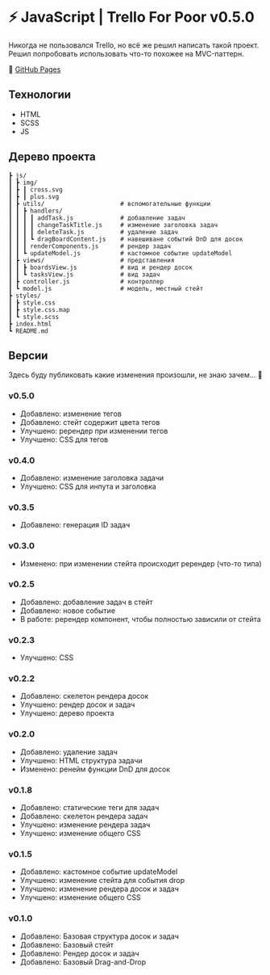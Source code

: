 # ⚡️ JavaScript | Trello For Poor v0.5.0

Никогда не пользовался Trello, но всё же решил написать такой проект.
Решил попробовать использовать что-то похожее на MVC-паттерн.

🔗 [GitHub Pages](https://devkirkir.github.io/JavaScript-Trello_for_poor/)

## Технологии

-   HTML
-   SCSS
-   JS

## Дерево проекта

    ┣ js/
    ┃ ┣ img/
    ┃ ┣ ┃ cross.svg
    ┃ ┣ ┃ plus.svg
    ┃ ┣ utils/                     # вспомогательные функции
    ┃ ┃ ┣ handlers/
    ┃ ┃ ┃ ┃ addTask.js             # добавление задач
    ┃ ┃ ┃ ┃ changeTaskTitle.js     # изменение заголовка задач
    ┃ ┃ ┃ ┃ deleteTask.js          # удаление задач
    ┃ ┃ ┃ ┗ dragBoardContent.js    # навешиване событий DnD для досок
    ┃ ┃ ┃ renderComponents.js      # рендер задач
    ┃ ┃ ┗ updateModel.js           # кастомное событие updateModel
    ┃ ┣ views/                     # представления
    ┃ ┃ ┣ boardsView.js            # вид и рендер досок
    ┃ ┃ ┗ tasksView.js             # вид задач
    ┃ ┣ controller.js              # контроллер
    ┃ ┗ model.js                   # модель, местный стейт
    ┣ styles/
    ┃ ┣ style.css
    ┃ ┣ style.css.map
    ┃ ┗ style.scss
    ┣ index.html
    ┗ README.md

## Версии

Здесь буду публиковать какие изменения произошли, не знаю зачем... 🤔

### v0.5.0

-   Добавлено: изменение тегов
-   Добавлено: стейт содержит цвета тегов
-   Улучшено: ререндер при изменении тегов
-   Улучшено: CSS для тегов

### v0.4.0

-   Добавлено: изменение заголовка задачи
-   Улучшено: CSS для инпута и заголовка

### v0.3.5

-   Добавлено: генерация ID задач

### v0.3.0

-   Изменено: при изменении стейта происходит ререндер (что-то типа)

### v0.2.5

-   Добавлено: добавление задач в стейт
-   Добавлено: новое событие
-   В работе: ререндер компонент, чтобы полностью зависили от стейта

### v0.2.3

-   Улучшено: CSS

### v0.2.2

-   Добавлено: скелетон рендера досок
-   Улучшено: рендер досок и задач
-   Улучшено: дерево проекта

### v0.2.0

-   Добавлено: удаление задач
-   Улучшено: HTML структура задачи
-   Изменено: ренейм функции DnD для досок

### v0.1.8

-   Добавлено: статические теги для задач
-   Добавлено: скелетон рендера задач
-   Улучшено: изменение рендера задач
-   Улучшено: изменение общего CSS

### v0.1.5

-   Добавлено: кастомное событие updateModel
-   Улучшено: изменение стейта для события drop
-   Улучшено: изменение рендера досок и задач
-   Улучшено: изменение общего CSS

### v0.1.0

-   Добавлено: Базовая структура досок и задач
-   Добавлено: Базовый стейт
-   Добавлено: Рендер досок и задач
-   Добавлено: Базовый Drag-and-Drop

